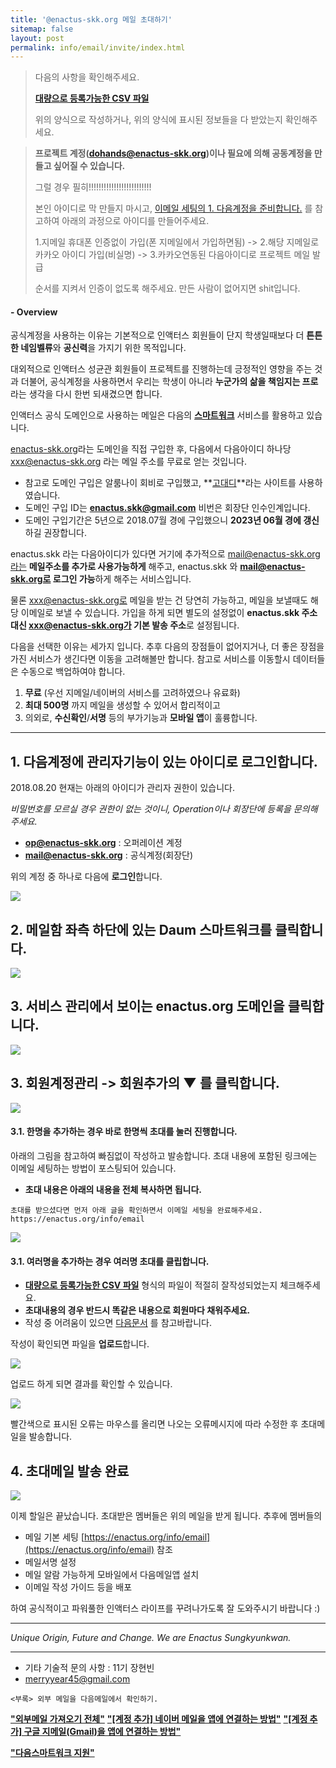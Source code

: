 ```yaml
---
title: '@enactus-skk.org 메일 초대하기'
sitemap: false
layout: post
permalink: info/email/invite/index.html
---
```


> 다음의 사항을 확인해주세요.
>
> **[대량으로 등록가능한 CSV 파일](/files/info/enactus-mail-upload.csv)**
>
> 위의 양식으로 작성하거나, 위의 양식에 표시된 정보들을 다 받았는지 확인해주세요.
>

> **프로젝트 계정(dohands@enactus-skk.org)이나 필요에 의해 공동계정을 만들고 싶어질 수 있습니다.**
>
> 그럴 경우 필히!!!!!!!!!!!!!!!!!!!!!!!!!
>
> 본인 아이디로 막 만들지 마시고, [이메일 세팅의 1. 다음계정을 준비합니다.](https://enactus-skk.org/info/email/)
> 를 참고하여 아래의 과정으로 아이디를 만들어주세요.
>
>1.지메일 휴대폰 인증없이 가입(폰 지메일에서 가입하면됨) -> 2.해당 지메일로 카카오 아이디 가입(비실명) -> 3.카카오연동된 다음아이디로 프로젝트 메일 발급
>
> 순서를 지켜서 인증이 없도록 해주세요. 만든 사람이 없어지면 shit입니다.


#### - Overview
공식계정을 사용하는 이유는 기본적으로 인액터스 회원들이 단지 학생일때보다 더 **튼튼한 네임벨류**와 **공신력**을 가지기 위한 목적입니다.

대외적으로 인액터스 성균관 회원들이 프로젝트를 진행하는데 긍정적인 영향을 주는 것과 더불어, 공식계정을 사용하면서 우리는 학생이 아니라 **누군가의 삶을 책임지는 프로**라는 생각을 다시 한번 되새겼으면 합니다.

인액터스 공식 도메인으로 사용하는 메일은 다음의 **[스마트워크](http://mail2.daum.net/hanmailex/domain.html)** 서비스를 활용하고 있습니다.

[enactus-skk.org](https://enactus-skk.org)라는 도메인을 직접 구입한 후,
다음에서 다음아이디 하나당 xxx@enactus-skk.org 라는 메일 주소를 무료로 얻는 것입니다.

+ 참고로 도메인 구입은 알룸나이 회비로 구입했고, **[고대디](https://kr.godaddy.com/)**라는 사이트를 사용하였습니다.
+ 도메인 구입 ID는 **enactus.skk@gmail.com** 비번은 회장단 인수인계입니다.
+ 도메인 구입기간은 5년으로 2018.07월 경에 구입했으니 **2023년 06월 경에 갱신**하길 권장합니다.

enactus.skk 라는 다음아이디가 있다면 거기에 추가적으로 mail@enactus-skk.org라는 **메일주소를 추가로 사용가능하게** 해주고,
enactus.skk  와 **mail@enactus-skk.org로 로그인 가능**하게 해주는 서비스입니다.

물론 xxx@enactus-skk.org로 메일을 받는 건 당연히 가능하고, 메일을 보낼때도 해당 이메일로 보낼 수 있습니다. 가입을 하게 되면 별도의 설정없이 **enactus.skk 주소 대신 xxx@enactus-skk.org가 기본 발송 주소**로 설정됩니다.

다음을 선택한 이유는 세가지 입니다. 추후 다음의 장점들이 없어지거나, 더 좋은 장점을 가진 서비스가 생긴다면 이동을 고려해볼만 합니다. 참고로 서비스를 이동할시 데이터들은 수동으로 백업하여야 합니다.
1. **무료** (우선 지메일/네이버의 서비스를 고려하였으나 유료화)
2. **최대 500명** 까지 메일을 생성할 수 있어서 합리적이고
3. 의외로, **수신확인**/**서명** 등의 부가기능과 **모바일 앱**이 훌륭합니다.

*****

## 1. 다음계정에 관리자기능이 있는 아이디로 로그인합니다.

2018.08.20 현재는 아래의 아이디가 관리자 권한이 있습니다.

*비밀번호를 모르실 경우 권한이 없는 것이니, Operation이나 회장단에 등록을 문의해주세요.*

+ **op@enactus-skk.org** : 오퍼레이션 계정
+ **mail@enactus-skk.org** : 공식계정(회장단)

위의 계정 중 하나로 다음에 **로그인**합니다.

![](/images/info/email-1.png)

## 2. 메일함 좌측 하단에 있는 **Daum 스마트워크**를 클릭합니다.

![](/images/info/email-2.png)

## 3. 서비스 관리에서 보이는 **enactus.org** 도메인을 클릭합니다.

![](/images/info/email-3.png)

## 3. 회원계정관리 -> **회원추가의 ▼** 를 클릭합니다.

![](/images/info/email-4.png)

#### 3.1. 한명을 추가하는 경우 바로 **한명씩 초대**를 눌러 진행합니다.

아래의 그림을 참고하여 빠짐없이 작성하고 발송합니다.
초대 내용에 포함된 링크에는 이메일 세팅하는 방법이 포스팅되어 있습니다.

+ **초대 내용은 아래의 내용을 전체 복사하면 됩니다.**

```
초대를 받으셨다면 먼저 아래 글을 확인하면서 이메일 세팅을 완료해주세요. https://enactus.org/info/email
```

![](/images/info/email-5.png)

#### 3.1. 여러명을 추가하는 경우 **여러명 초대**를 클립합니다.

+ **[대량으로 등록가능한 CSV 파일](/files/info/enactus-mail-upload.csv)** 형식의 파일이 적절히 잘작성되었는지 체크해주세요.
+ **초대내용의 경우 반드시 똑같은 내용으로 회원마다 채워주세요.**
+ 작성 중 어려움이 있으면 [다음문서](http://cs.daum.net/faq/43/13114.html#26287) 를 참고바랍니다.

작성이 확인되면 파일을 **업로드**합니다.

![](/images/info/email-6.png)

업로드 하게 되면 결과를 확인할 수 있습니다.

![](/images/info/email-7.png)

빨간색으로 표시된 오류는 마우스를 올리면 나오는 오류메시지에 따라 수정한 후 초대메일을 발송합니다.

## 4. 초대메일 발송 완료

![](/images/info/email-10.png)

이제 할일은 끝났습니다. 초대받은 멤버들은 위의 메일을 받게 됩니다. 추후에 멤버들의
+ 메일 기본 세팅 [https://enactus.org/info/email](https://enactus.org/info/email) 참조
+ 메일서명 설정
+ 메일 알람 가능하게 모바일에서 다음메일앱 설치
+ 이메일 작성 가이드 등을 배포

하여 공식적이고 파워풀한 인액터스 라이프를 꾸려나가도록 잘 도와주시기 바랍니다 :)


*****

*Unique Origin, Future and Change.
We are Enactus Sungkyunkwan.*

 *****

 + 기타 기술적 문의 사항 : 11기 장현빈
 + [merryyear45@gmail.com](mailto:merryyear45@gmail.com)


 ```
 <부록> 외부 메일을 다음메일에서 확인하기.
 ```
 **["외부메일 가져오기 전체"](http://cs.daum.net/faq/43/21259.html#36660)**
 **["[계정 추가] 네이버 메일을 앱에 연결하는 방법"](http://cs.daum.net/faq/43/14487.html?faqId=30974)**
 **["[계정 추가] 구글 지메일(Gmail)을 앱에 연결하는 방법"](http://cs.daum.net/faq/43/14487.html?faqId=30974#30973)**

 **["다음스마트워크 지원"](http://cs.daum.net/faq/43/13114.html?page=1)**
